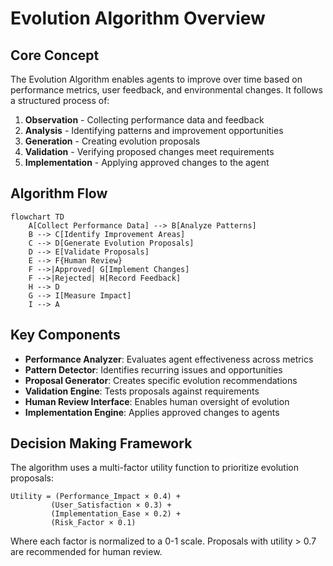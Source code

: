 # Evolution Algorithm Overview

## Core Concept

The Evolution Algorithm enables agents to improve over time based on performance metrics, user feedback, and environmental changes. It follows a structured process of:

1. **Observation** - Collecting performance data and feedback
2. **Analysis** - Identifying patterns and improvement opportunities
3. **Generation** - Creating evolution proposals
4. **Validation** - Verifying proposed changes meet requirements
5. **Implementation** - Applying approved changes to the agent

## Algorithm Flow

```mermaid
flowchart TD
    A[Collect Performance Data] --> B[Analyze Patterns]
    B --> C[Identify Improvement Areas]
    C --> D[Generate Evolution Proposals]
    D --> E[Validate Proposals]
    E --> F{Human Review}
    F -->|Approved| G[Implement Changes]
    F -->|Rejected| H[Record Feedback]
    H --> D
    G --> I[Measure Impact]
    I --> A
```

## Key Components

- **Performance Analyzer**: Evaluates agent effectiveness across metrics
- **Pattern Detector**: Identifies recurring issues and opportunities
- **Proposal Generator**: Creates specific evolution recommendations
- **Validation Engine**: Tests proposals against requirements
- **Human Review Interface**: Enables human oversight of evolution
- **Implementation Engine**: Applies approved changes to agents

## Decision Making Framework

The algorithm uses a multi-factor utility function to prioritize evolution proposals:

```
Utility = (Performance_Impact × 0.4) + 
         (User_Satisfaction × 0.3) + 
         (Implementation_Ease × 0.2) + 
         (Risk_Factor × 0.1)
```

Where each factor is normalized to a 0-1 scale. Proposals with utility > 0.7 are recommended for human review.
